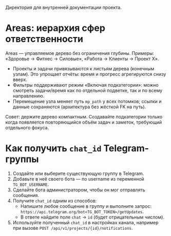 Директория для внутренней документации проекта.

# Areas: иерархия сфер ответственности

Areas — управляемое дерево без ограничения глубины. Примеры: «Здоровье → Фитнес → Силовые», «Работа → Клиенты → Проект X».

- Проекты и задачи привязываются к листьям дерева (конечным узлам). Это упрощает отчёты: время и прогресс агрегируются снизу вверх.
- Фильтры поддерживают режим «Включая подкатегории»: можно смотреть задачи/время как по отдельной подветке, так и по всему направлению.
- Перемещение узла меняет путь `mp_path` у всех потомков; ссылки и данные сохраняются (архитектура без жёсткой FK на путь).

Совет: держите дерево компактным. Создавайте подкатегории только когда появляется повторяющийся объём задач и заметок, требующий отдельного фокуса.


# Как получить `chat_id` Telegram-группы

1. Создайте или выберите существующую группу в Telegram.
2. Добавьте в неё своего бота — по username из переменной `TG_BOT_USERNAME`.
3. Сделайте бота администратором, чтобы он мог отправлять сообщения.
4. Получите `chat_id` одним из способов:
   - Напишите любое сообщение в группу и выполните запрос:
     `https://api.telegram.org/bot<TG_BOT_TOKEN>/getUpdates`.
   - В ответе найдите поле `chat` → `id` (будет отрицательным числом).
5. Используйте полученный `chat_id` в настройках канала, например при вызове
   `POST /api/v1/projects/{id}/notifications`.
